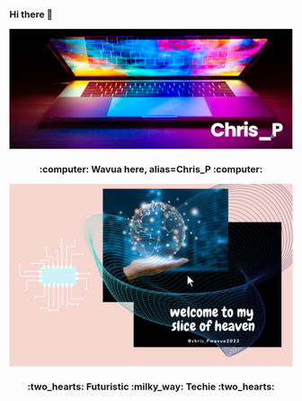### Hi there 👋
<div>
    <img src="assests/images/banner.png" alt="image" />
</div>
<div>
    <h3 align="center"> :computer: Wavua here, alias=Chris_P :computer:</h3>
</div>
<div align="center">
    <img src="assests/images/SliceofHeaven.png"/>
</div>

<div>
    <h3 align="center"> :two_hearts: Futuristic :milky_way: Techie  :two_hearts:</h3>
</div>


<!--
**WavuaW/WavuaW** is a ✨ _special_ ✨ repository because its `README.md` (this file) appears on your GitHub profile.

Here are some ideas to get you started:

- 🔭 I’m currently working on ...
- 🌱 I’m currently learning ...
- 👯 I’m looking to collaborate on ...
- 🤔 I’m looking for help with ...
- 💬 Ask me about ...
- 📫 How to reach me: ...
- 😄 Pronouns: ...
- ⚡ Fun fact: ...
-->
